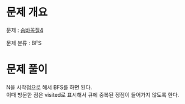 # 문제 개요

문제 : [숨바꼭질4](https://www.acmicpc.net/problem/13913)

문제 분류 : BFS

# 문제 풀이

N을 시작점으로 해서 BFS를 하면 된다.  
이때 방문한 점은 visited로 표시해서 큐에 중복된 정점이 들어가지 않도록 한다.
